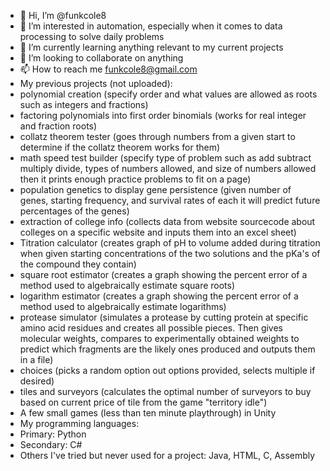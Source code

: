 - 👋 Hi, I’m @funkcole8
- 👀 I’m interested in automation, especially when it comes to data processing to solve daily problems
- 🌱 I’m currently learning anything relevant to my current projects
- 💞️ I’m looking to collaborate on anything
- 📫 How to reach me funkcole8@gmail.com
- My previous projects (not uploaded): 
-   polynomial creation (specify order and what values are allowed as roots such as integers and fractions)
-   factoring polynomials into first order binomials (works for real integer and fraction roots) 
-   collatz theorem tester (goes through numbers from a given start to determine if the collatz theorem works for them)
-   math speed test builder (specify type of problem such as add subtract multiply divide, types of numbers allowed, and size of numbers allowed then it prints enough practice problems to fit on a page)
-   population genetics to display gene persistence (given number of genes, starting frequency, and survival rates of each it will predict future percentages of the genes)
-   extraction of college info (collects data from website sourcecode about colleges on a specific website and inputs them into an excel sheet)
-   Titration calculator (creates graph of pH to volume added during titration when given starting concentrations of the two solutions and the pKa's of the compound they contain)
-   square root estimator (creates a graph showing the percent error of a method used to algebraically estimate square roots)
-   logarithm estimator (creates a graph showing the percent error of a method used to algebraically estimate logarithms)
-   protease simulator (simulates a protease by cutting protein at specific amino acid residues and creates all possible pieces. Then gives molecular weights, compares to experimentally obtained weights to predict which fragments are the likely ones produced and outputs them in a file)
-   choices (picks a random option out options provided, selects multiple if desired)
-   tiles and surveyors (calculates the optimal number of surveyors to buy based on current price of tile from the game "territory idle")
-   A few small games (less than ten minute playthrough) in Unity
- My programming languages:
-   Primary: Python
-   Secondary: C#
-   Others I've tried but never used for a project: Java, HTML, C, Assembly
<!---
funkcole8/funkcole8 is a ✨ special ✨ repository because its `README.md` (this file) appears on your GitHub profile.
You can click the Preview link to take a look at your changes.
--->
